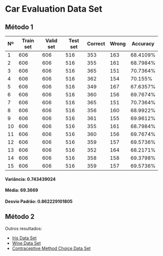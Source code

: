 # Car Evaluation Data Set

## Método 1

| Nº | Train set | Valid set | Test set | Correct | Wrong | Accuracy |
|----|-----------|-----------|----------|---------|-------|----------|
|1|606|606|516|353|163|68.4109%|
|2|606|606|516|355|161|68.7984%|
|3|606|606|516|365|151|70.7364%|
|4|606|606|516|362|154|70.155%|
|5|606|606|516|349|167|67.6357%|
|6|606|606|516|360|156|69.7674%|
|7|606|606|516|365|151|70.7364%|
|8|606|606|516|356|160|68.9922%|
|9|606|606|516|361|155|69.9612%|
|10|606|606|516|355|161|68.7984%|
|11|606|606|516|360|156|69.7674%|
|12|606|606|516|359|157|69.5736%|
|13|606|606|516|352|164|68.2171%|
|14|606|606|516|358|158|69.3798%|
|15|606|606|516|359|157|69.5736%|

#### Variância: 0.743439024
#### Média: 69.3669
#### Desvio Padrão: 0.862229101805

## Método 2

Outros resultados:
- [Iris Data Set](/k-nearest-neighbors/result/iris.md)
- [Wine Data Set](/k-nearest-neighbors/result/wine.md)
- [Contraceptive Method Choice Data Set](/k-nearest-neighbors/result/cmc.md)
